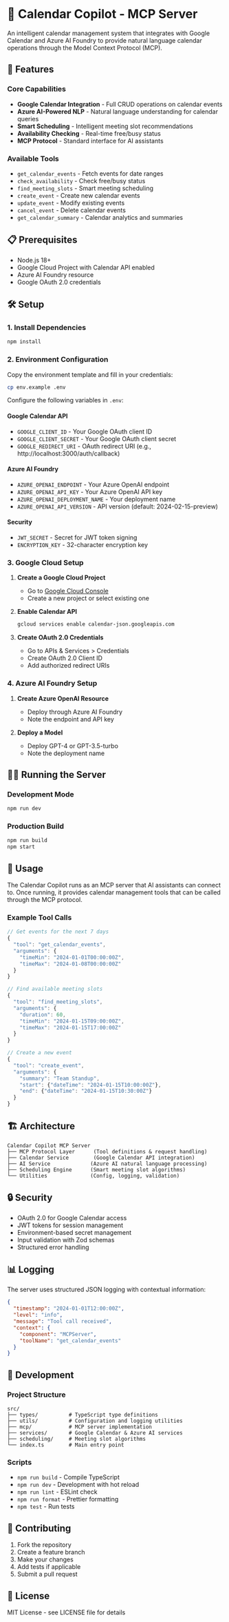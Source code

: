 # 📅 Calendar Copilot - MCP Server

An intelligent calendar management system that integrates with Google Calendar and Azure AI Foundry to provide natural language calendar operations through the Model Context Protocol (MCP).

## 🚀 Features

### Core Capabilities
- **Google Calendar Integration** - Full CRUD operations on calendar events
- **Azure AI-Powered NLP** - Natural language understanding for calendar queries
- **Smart Scheduling** - Intelligent meeting slot recommendations
- **Availability Checking** - Real-time free/busy status
- **MCP Protocol** - Standard interface for AI assistants

### Available Tools
- `get_calendar_events` - Fetch events for date ranges
- `check_availability` - Check free/busy status
- `find_meeting_slots` - Smart meeting scheduling
- `create_event` - Create new calendar events
- `update_event` - Modify existing events
- `cancel_event` - Delete calendar events
- `get_calendar_summary` - Calendar analytics and summaries

## 📋 Prerequisites

- Node.js 18+ 
- Google Cloud Project with Calendar API enabled
- Azure AI Foundry resource
- Google OAuth 2.0 credentials

## 🛠️ Setup

### 1. Install Dependencies
```bash
npm install
```

### 2. Environment Configuration
Copy the environment template and fill in your credentials:
```bash
cp env.example .env
```

Configure the following variables in `.env`:

#### Google Calendar API
- `GOOGLE_CLIENT_ID` - Your Google OAuth client ID
- `GOOGLE_CLIENT_SECRET` - Your Google OAuth client secret  
- `GOOGLE_REDIRECT_URI` - OAuth redirect URI (e.g., http://localhost:3000/auth/callback)

#### Azure AI Foundry
- `AZURE_OPENAI_ENDPOINT` - Your Azure OpenAI endpoint
- `AZURE_OPENAI_API_KEY` - Your Azure OpenAI API key
- `AZURE_OPENAI_DEPLOYMENT_NAME` - Your deployment name
- `AZURE_OPENAI_API_VERSION` - API version (default: 2024-02-15-preview)

#### Security
- `JWT_SECRET` - Secret for JWT token signing
- `ENCRYPTION_KEY` - 32-character encryption key

### 3. Google Cloud Setup

1. **Create a Google Cloud Project**
   - Go to [Google Cloud Console](https://console.cloud.google.com/)
   - Create a new project or select existing one

2. **Enable Calendar API**
   ```bash
   gcloud services enable calendar-json.googleapis.com
   ```

3. **Create OAuth 2.0 Credentials**
   - Go to APIs & Services > Credentials
   - Create OAuth 2.0 Client ID
   - Add authorized redirect URIs

### 4. Azure AI Foundry Setup

1. **Create Azure OpenAI Resource**
   - Deploy through Azure AI Foundry
   - Note the endpoint and API key

2. **Deploy a Model**
   - Deploy GPT-4 or GPT-3.5-turbo
   - Note the deployment name

## 🏃‍♂️ Running the Server

### Development Mode
```bash
npm run dev
```

### Production Build
```bash
npm run build
npm start
```

## 🔧 Usage

The Calendar Copilot runs as an MCP server that AI assistants can connect to. Once running, it provides calendar management tools that can be called through the MCP protocol.

### Example Tool Calls

```typescript
// Get events for the next 7 days
{
  "tool": "get_calendar_events",
  "arguments": {
    "timeMin": "2024-01-01T00:00:00Z",
    "timeMax": "2024-01-08T00:00:00Z"
  }
}

// Find available meeting slots
{
  "tool": "find_meeting_slots", 
  "arguments": {
    "duration": 60,
    "timeMin": "2024-01-15T09:00:00Z",
    "timeMax": "2024-01-15T17:00:00Z"
  }
}

// Create a new event
{
  "tool": "create_event",
  "arguments": {
    "summary": "Team Standup",
    "start": {"dateTime": "2024-01-15T10:00:00Z"},
    "end": {"dateTime": "2024-01-15T10:30:00Z"}
  }
}
```

## 🏗️ Architecture

```
Calendar Copilot MCP Server
├── MCP Protocol Layer      (Tool definitions & request handling)
├── Calendar Service        (Google Calendar API integration)
├── AI Service             (Azure AI natural language processing)
├── Scheduling Engine      (Smart meeting slot algorithms)
└── Utilities              (Config, logging, validation)
```

## 🔒 Security

- OAuth 2.0 for Google Calendar access
- JWT tokens for session management
- Environment-based secret management
- Input validation with Zod schemas
- Structured error handling

## 📊 Logging

The server uses structured JSON logging with contextual information:

```json
{
  "timestamp": "2024-01-01T12:00:00Z",
  "level": "info", 
  "message": "Tool call received",
  "context": {
    "component": "MCPServer",
    "toolName": "get_calendar_events"
  }
}
```

## 🧪 Development

### Project Structure
```
src/
├── types/          # TypeScript type definitions
├── utils/          # Configuration and logging utilities  
├── mcp/            # MCP server implementation
├── services/       # Google Calendar & Azure AI services
├── scheduling/     # Meeting slot algorithms
└── index.ts        # Main entry point
```

### Scripts
- `npm run build` - Compile TypeScript
- `npm run dev` - Development with hot reload
- `npm run lint` - ESLint check
- `npm run format` - Prettier formatting
- `npm test` - Run tests

## 🤝 Contributing

1. Fork the repository
2. Create a feature branch
3. Make your changes
4. Add tests if applicable
5. Submit a pull request

## 📄 License

MIT License - see LICENSE file for details 
